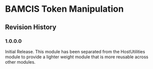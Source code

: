 # BAMCIS Token Manipulation

## Revision History

### 1.0.0.0
Initial Release. This module has been separated from the HostUtilities module to provide a lighter weight module that is more reusable across other modules.